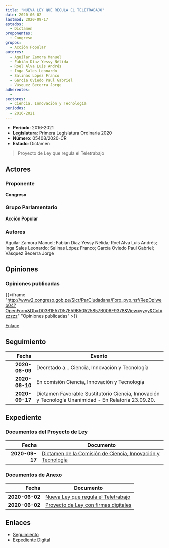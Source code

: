 ```yaml
---
title: "NUEVA LEY QUE REGULA EL TELETRABAJO"
date: 2020-06-02
lastmod: 2020-09-17
estados: 
  - Dictamen
proponentes: 
  - Congreso
grupos: 
  - Acción Popular
autores: 
  - Aguilar Zamora Manuel
  - Fabián Díaz Yessy Nélida
  - Roel Alva Luis Andrés
  - Inga Sales Leonardo
  - Salinas López Franco
  - García Oviedo Paul Gabriel
  - Vásquez Becerra Jorge
adherentes: 
  - 
sectores: 
  - Ciencia, Innovación y Tecnología
periodos: 
  - 2016-2021
---
```


- **Periodo**: 2016-2021
- **Legislatura**: Primera Legislatura Ordinaria 2020
- **Número**: 05408/2020-CR
- **Estado**: Dictamen

> Proyecto de Ley que regula el Teletrabajo


## Actores

### Proponente

**Congreso**

### Grupo Parlamentario

**Acción Popular**

### Autores

Aguilar Zamora Manuel; Fabián Díaz Yessy Nélida; Roel Alva Luis Andrés; Inga Sales Leonardo; Salinas López Franco; García Oviedo Paul Gabriel; Vásquez Becerra Jorge


## Opiniones

### Opiniones publicadas

{{<iframe "http://www2.congreso.gob.pe/Sicr/ParCiudadana/Foro_pvp.nsf/RepOpiweb04?OpenForm&Db=D03B1E57D57E59B50525857B006F9378&View=yyyy&Col=zzzzz" "Opiniones publicadas" >}}

[Enlace](http://www2.congreso.gob.pe/Sicr/ParCiudadana/Foro_pvp.nsf/RepOpiweb04?OpenForm&Db=D03B1E57D57E59B50525857B006F9378&View=yyyy&Col=zzzzz)

## Seguimiento

| Fecha | Evento |
|------:|--------|
| **2020-06-09** | Decretado a... Ciencia, Innovación y Tecnología|
| **2020-06-10** | En comisión Ciencia, Innovación y Tecnología|
| **2020-09-17** | Dictamen Favorable Sustitutorio Ciencia, Innovación y Tecnología Unanimidad - En Relatoría 23.09.20.|


## Expediente


### Documentos del Proyecto de Ley

| Fecha | Documento |
|------:|--------|
| **2020-09-17** | [Dictamen de la Comisión de Ciencia, Innovación y Tecnología](http://www.leyes.congreso.gob.pe/Documentos/2016_2021/Dictamenes/Proyectos_de_Ley/05408DC02MAY20200917.pdf) |

### Documentos de Anexo

| Fecha | Documento |
|------:|--------|
| **2020-06-02** | [Nueva Ley que regula el Teletrabajo](http://www.leyes.congreso.gob.pe/Documentos/2016_2021/Proyectos_de_Ley_y_de_Resoluciones_Legislativas/PL05408_20200602.pdf) |
| **2020-06-02** | [Proyecto de Ley con firmas digitales](http://www.leyes.congreso.gob.pe/Documentos/2016_2021/Proyectos_de_Ley_y_de_Resoluciones_Legislativas/Proyectos_Firmas_digitales/PL05408.pdf) |

## Enlaces 

- [Seguimiento](http://www2.congreso.gob.pe/Sicr/TraDocEstProc/CLProLey2016.nsf/f7fff46988ca05b1052578e100829cc7/f1cf81cef4d0c1e00525857b00766963?OpenDocument)
- [Expediente Digital](http://www2.congreso.gob.pe/Sicr/TraDocEstProc/CLProLey2016.nsf/f7fff46988ca05b1052578e100829cc7/f1cf81cef4d0c1e00525857b00766963?OpenDocument&Click=05257FB7005EB655.eb71d0cf91d8294e05256cdf006b5706/$Body/0.1C6C)
